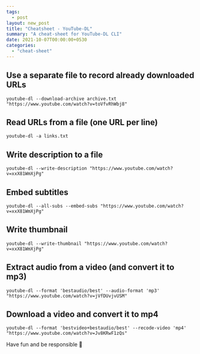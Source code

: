 ```yaml
---
tags:
  - post
layout: new_post
title: "Cheatsheet - YouTube-DL"
summary: "A cheat-sheet for YouTube-DL CLI"
date: 2021-10-07T00:00:00+0530
categories:
  - "cheat-sheet"
---
```


## Use a separate file to record already downloaded URLs

```shell
youtube-dl --download-archive archive.txt "https://www.youtube.com/watch?v=toVfvRhWbj8"
```

## Read URLs from a file (one URL per line)

```shell
youtube-dl -a links.txt
```

## Write description to a file

```shell
youtube-dl --write-description "https://www.youtube.com/watch?v=xxX81WmXjPg"
```

## Embed subtitles

```shell
youtube-dl --all-subs --embed-subs "https://www.youtube.com/watch?v=xxX81WmXjPg"
```

## Write thumbnail

```shell
youtube-dl --write-thumbnail "https://www.youtube.com/watch?v=xxX81WmXjPg"
```

## Extract audio from a video (and convert it to mp3)

```shell
youtube-dl --format 'bestaudio/best' --audio-format 'mp3' "https://www.youtube.com/watch?v=jVfDUvjvUSM"
```

## Download a video and convert it to mp4

```shell
youtube-dl --format 'bestvideo+bestaudio/best' --recode-video 'mp4' "https://www.youtube.com/watch?v=Jv8KRwF1zQs"
```

Have fun and be responsible 🤺
